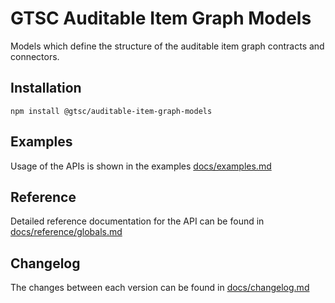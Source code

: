 # GTSC Auditable Item Graph Models

Models which define the structure of the auditable item graph contracts and connectors.

## Installation

```shell
npm install @gtsc/auditable-item-graph-models
```

## Examples

Usage of the APIs is shown in the examples [docs/examples.md](docs/examples.md)

## Reference

Detailed reference documentation for the API can be found in [docs/reference/globals.md](docs/reference/globals.md)

## Changelog

The changes between each version can be found in [docs/changelog.md](docs/changelog.md)

